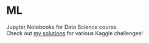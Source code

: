 # ML
Jupyter Notebooks for Data Science course.  
Check out [my solutions](https://github.com/martishin/kaggle-solutions) for various Kaggle challenges!
